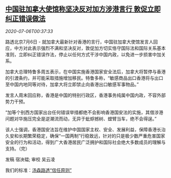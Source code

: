 <!--1593996917000-->
[中国驻加拿大使馆称坚决反对加方涉港言行 敦促立即纠正错误做法](https://cn.reuters.com/article/china-canada-hk-response-0706-mon-idCNKBS24701X)
------

<div><i>2020-07-06T00:37:33</i></div><div class="StandardArticleBody_body"><p>路透北京7月6日 - 就加拿大最新针对香港的言行，中国驻加拿大使馆发言人回应，中方对此表示强烈不满和坚决反对，敦促加方切实恪守国际法和国际关系基本准则，立即纠正错误作法，停止以任何方式干涉中国内政，以免进一步损害中加关系。     </p><p>加拿大总理特鲁多周五表示，在中国实施香港国家安全法后，加拿大将暂停与香港的引渡条约，并可能采取措施增加移民。特鲁多称，“敏感商品出口香港将与出口至中国内地同等对待，加拿大将立即禁止向香港出口敏感军事物品。” </p><p>发言人周末回应称，香港是中国的特别行政区，香港事务纯属中国内政，不容外部势力干预。 </p><p>“加等个别西方国家出台任何错误举措都绝不会影响香港国安法的实施，其借涉港问题对华施压完全是逆潮流而动，无异于蚍蜉撼树、螳臂当车，绝不会得逞。” </p><p>该人士强调，香港国安法旨在维护中国国家主权、安全、发展利益，保障香港长治久安和长期繁荣稳定，确保“一国两制”行稳致远，针对的只是极少数严重危害国家安全的行为和活动，得到广大香港居民广泛拥护和国际社会绝大多数成员的理解与支持。（完）  </p><div class="Attribution_container"><div class="Attribution_attribution"><p class="Attribution_content">发稿 宿泱韫; 审校 吴云凌 </p></div></div><div class="StandardArticleBody_trustBadgeContainer"><span class="StandardArticleBody_trustBadgeTitle">我们的标准：</span><span class="trustBadgeUrl"><a href="https://www.thomsonreuters.cn/content/dam/openweb/documents/pdf/china/brochures/about-us-1.pdf">汤森路透“信任原则”</a></span></div></div>
